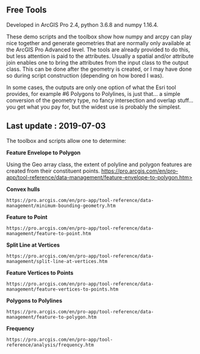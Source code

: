 ## Free Tools ##

Developed in ArcGIS Pro 2.4, python 3.6.8 and numpy 1.16.4.

These demo scripts and the toolbox show how numpy and arcpy can play nice together and generate geometries that are normally only available at the ArcGIS Pro Advanced level.  The tools are already provided to do this, but less attention is paid to the attributes.  Usually a spatial and/or attribute join enables one to bring the attributes from the input class to the output class.  This can be done after the geometry is created, or I may have done so during script construction (depending on how bored I was).

In some cases, the outputs are only one option of what the Esri tool provides, for example #6 Polygons to Polylines, is just that... a simple conversion of the geometry type, no fancy intersection and overlap stuff... you get what you pay for, but the widest use is probably the simplest.


## Last update : 2019-07-03 ##

The toolbox and scripts allow one to determine:

**Feature Envelope to Polygon**

Using the Geo array class, the extent of polyline and polygon features are created from their constituent points.
    https://pro.arcgis.com/en/pro-app/tool-reference/data-management/feature-envelope-to-polygon.htm>

**Convex hulls**

    https://pro.arcgis.com/en/pro-app/tool-reference/data-management/minimum-bounding-geometry.htm

**Feature to Point**

    https://pro.arcgis.com/en/pro-app/tool-reference/data-management/feature-to-point.htm

**Split Line at Vertices**

    https://pro.arcgis.com/en/pro-app/tool-reference/data-management/split-line-at-vertices.htm

**Feature Vertices to Points**

    https://pro.arcgis.com/en/pro-app/tool-reference/data-management/feature-vertices-to-points.htm

**Polygons to Polylines**

    https://pro.arcgis.com/en/pro-app/tool-reference/data-management/feature-to-polygon.htm

**Frequency**

    https://pro.arcgis.com/en/pro-app/tool-reference/analysis/frequency.htm


